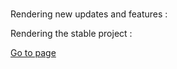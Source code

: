 ###

Rendering new updates and features :


Rendering the stable project :

<a href="./public/index.html">Go to page</a>